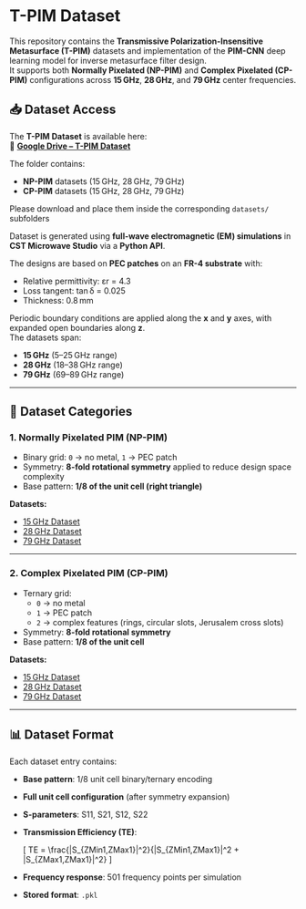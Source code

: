 # T-PIM Dataset

This repository contains the **Transmissive Polarization-Insensitive Metasurface (T-PIM)** datasets and implementation of the **PIM-CNN** deep learning model for inverse metasurface filter design.  
It supports both **Normally Pixelated (NP-PIM)** and **Complex Pixelated (CP-PIM)** configurations across **15 GHz**, **28 GHz**, and **79 GHz** center frequencies.
## 📥 Dataset Access

The **T-PIM Dataset** is available here:  
🔗 **[Google Drive – T-PIM Dataset](https://drive.google.com/drive/folders/14NpCbfqlzJvdVdeMERzPV9GO3-yTIyiO?usp=sharing)**  

The folder contains:
- **NP-PIM** datasets (15 GHz, 28 GHz, 79 GHz)
- **CP-PIM** datasets (15 GHz, 28 GHz, 79 GHz)  

Please download and place them inside the corresponding `datasets/` subfolders

Dataset is generated using **full-wave electromagnetic (EM) simulations** in **CST Microwave Studio** via a **Python API**.

The designs are based on **PEC patches** on an **FR-4 substrate** with:
- Relative permittivity: εr = 4.3
- Loss tangent: tan δ = 0.025
- Thickness: 0.8 mm

Periodic boundary conditions are applied along the **x** and **y** axes, with expanded open boundaries along **z**.  
The datasets span:
- **15 GHz** (5–25 GHz range)
- **28 GHz** (18–38 GHz range)
- **79 GHz** (69–89 GHz range)

---

## 🧩 Dataset Categories

### **1. Normally Pixelated PIM (NP-PIM)**
- Binary grid: `0` → no metal, `1` → PEC patch
- Symmetry: **8-fold rotational symmetry** applied to reduce design space complexity
- Base pattern: **1/8 of the unit cell (right triangle)**

**Datasets:**
- [15 GHz Dataset](#)  
- [28 GHz Dataset](#)  
- [79 GHz Dataset](#)  

---

### **2. Complex Pixelated PIM (CP-PIM)**
- Ternary grid:  
  - `0` → no metal  
  - `1` → PEC patch  
  - `2` → complex features (rings, circular slots, Jerusalem cross slots)
- Symmetry: **8-fold rotational symmetry**
- Base pattern: **1/8 of the unit cell**

**Datasets:**
- [15 GHz Dataset](#)  
- [28 GHz Dataset](#)  
- [79 GHz Dataset](#)  

---

## 📊 Dataset Format

Each dataset entry contains:
- **Base pattern**: 1/8 unit cell binary/ternary encoding
- **Full unit cell configuration** (after symmetry expansion)
- **S-parameters**: S11, S21, S12, S22
- **Transmission Efficiency (TE)**:
  
  \[
  TE = \frac{|S_{ZMin1,ZMax1}|^2}{|S_{ZMin1,ZMax1}|^2 + |S_{ZMax1,ZMax1}|^2}
  \]

- **Frequency response**: 501 frequency points per simulation
- **Stored format**: `.pkl`
